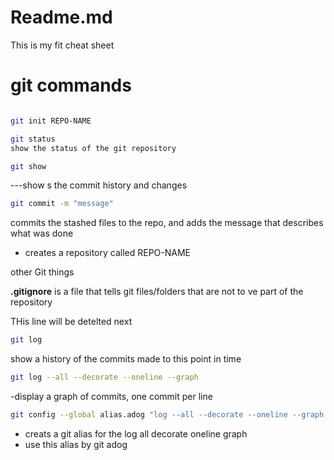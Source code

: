 # Readme.md

This is my fit cheat sheet

# git commands
```bash

git init REPO-NAME
```

```bash
git status
show the status of the git repository
```

```bash
git show 
```
---show s the commit history and changes 

```bash
git commit -m "message"
```
commits the stashed files to the repo, and adds the message that describes what was done

- creates a repository called REPO-NAME

other Git things 

**.gitignore** is a file that tells git  files/folders that are not to ve part of the repository

THis line will be detelted next

```bash
git log 
````
show a history of the commits made to this point in time

```bash
git log --all --decorate --oneline --graph
```
-display a graph of commits, one commit per line

```bash 
git config --global alias.adog "log --all --decorate --oneline --graph
```
- creats a git alias for the log all decorate oneline graph 
- use this alias by git adog